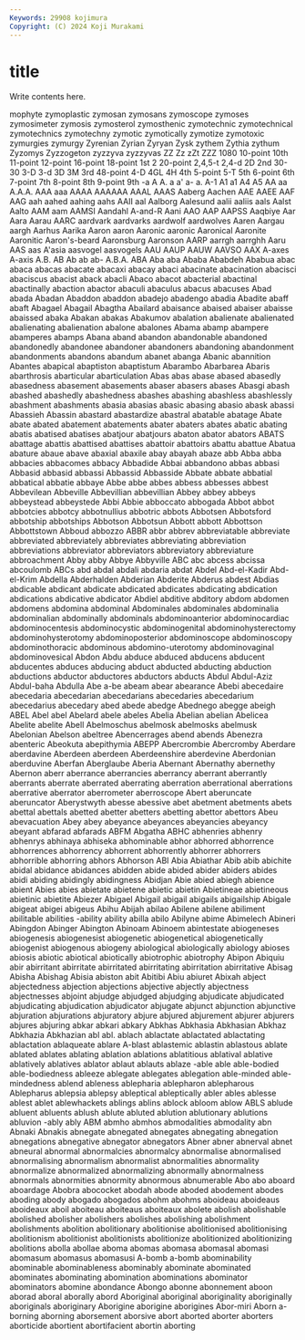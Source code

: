 ```yaml
---
Keywords: 29908 kojimura
Copyright: (C) 2024 Koji Murakami
---
```


# title

Write contents here.



mophyte
zymoplastic zymosan zymosans zymoscope zymoses zymosimeter zymosis zymosterol zymosthenic zymotechnic
zymotechnical zymotechnics zymotechny zymotic zymotically zymotize zymotoxic zymurgies zymurgy Zyrenian
Zyrian Zyryan Zysk zythem Zythia zythum Zyzomys Zyzzogeton zyzzyva zyzzyvas
ZZ Zz zZt ZZZ 1080 10-point 10th 11-point 12-point 16-point
18-point 1st 2 20-point 2,4,5-t 2,4-d 2D 2nd 30-30 3-D
3-d 3D 3M 3rd 48-point 4-D 4GL 4H 4th 5-point
5-T 5th 6-point 6th 7-point 7th 8-point 8th 9-point 9th
-a A A. a a' a- a. A-1 A1 a1
A4 A5 AA aa A.A.A. AAA aaa AAAA AAAAAA AAAL
AAAS Aaberg Aachen AAE AAEE AAF AAG aah aahed aahing
aahs AAII aal Aalborg Aalesund aalii aaliis aals Aalst Aalto
AAM aam AAMSI Aandahl A-and-R Aani AAO AAP AAPSS Aaqbiye
Aar Aara Aarau AARC aardvark aardvarks aardwolf aardwolves Aaren Aargau
aargh Aarhus Aarika Aaron aaron Aaronic aaronic Aaronical Aaronite Aaronitic
Aaron's-beard Aaronsburg Aaronson AARP aarrgh aarrghh Aaru AAS aas A'asia
aasvogel aasvogels AAU AAUP AAUW AAVSO AAX A-axes A-axis A.B.
AB Ab ab ab- A.B.A. ABA Aba aba Ababa Ababdeh
Ababua abac abaca abacas abacate abacaxi abacay abaci abacinate abacination
abacisci abaciscus abacist aback abacli Abaco abacot abacterial abactinal abactinally
abaction abactor abaculi abaculus abacus abacuses Abad abada Abadan Abaddon
abaddon abadejo abadengo abadia Abadite abaff abaft Abagael Abagail Abagtha
Abailard abaisance abaised abaiser abaisse abaissed abaka Abakan abakas Abakumov
abalation abalienate abalienated abalienating abalienation abalone abalones Abama abamp abampere
abamperes abamps Abana aband abandon abandonable abandoned abandonedly abandonee abandoner
abandoners abandoning abandonment abandonments abandons abandum abanet abanga Abanic abannition
Abantes abapical abaptiston abaptistum Abarambo Abarbarea Abaris abarthrosis abarticular abarticulation
Abas abas abase abased abasedly abasedness abasement abasements abaser abasers
abases Abasgi abash abashed abashedly abashedness abashes abashing abashless abashlessly
abashment abashments abasia abasias abasic abasing abasio abask abassi Abassieh
Abassin abastard abastardize abastral abatable abatage Abate abate abated abatement
abatements abater abaters abates abatic abating abatis abatised abatises abatjour
abatjours abaton abator abators ABATS abattage abattis abattised abattises abattoir
abattoirs abattu abattue Abatua abature abaue abave abaxial abaxile abay
abayah abaze abb Abba abba abbacies abbacomes abbacy Abbadide Abbai
abbandono abbas abbasi Abbasid abbasid abbassi Abbassid Abbasside Abbate abbate
abbatial abbatical abbatie abbaye Abbe abbe abbes abbess abbesses abbest
Abbevilean Abbeville Abbevillian abbevillian Abbey abbey abbeys abbeystead abbeystede Abbi
Abbie abboccato abbogada Abbot abbot abbotcies abbotcy abbotnullius abbotric abbots
Abbotsen Abbotsford abbotship abbotships Abbotson Abbotsun Abbott abbott Abbottson Abbottstown
Abboud abbozzo ABBR abbr abbrev abbreviatable abbreviate abbreviated abbreviately abbreviates
abbreviating abbreviation abbreviations abbreviator abbreviators abbreviatory abbreviature abbroachment Abby abby
Abbye Abbyville ABC abc abcess abcissa abcoulomb ABCs abd abdal
abdali abdaria abdat Abdel Abd-el-Kadir Abd-el-Krim Abdella Abderhalden Abderian Abderite
Abderus abdest Abdias abdicable abdicant abdicate abdicated abdicates abdicating abdication
abdications abdicative abdicator Abdiel abditive abditory abdom abdomen abdomens abdomina
abdominal Abdominales abdominales abdominalia abdominalian abdominally abdominals abdominoanterior abdominocardiac abdominocentesis
abdominocystic abdominogenital abdominohysterectomy abdominohysterotomy abdominoposterior abdominoscope abdominoscopy abdominothoracic abdominous abdomino-uterotomy
abdominovaginal abdominovesical Abdon Abdu abduce abduced abducens abducent abducentes abduces
abducing abduct abducted abducting abduction abductions abductor abductores abductors abducts
Abdul Abdul-Aziz Abdul-baha Abdulla Abe a-be abeam abear abearance Abebi
abecedaire abecedaria abecedarian abecedarians abecedaries abecedarium abecedarius abecedary abed abede
abedge Abednego abegge abeigh ABEL Abel abel Abelard abele abeles
Abelia Abelian abelian Abelicea Abelite abelite Abell Abelmoschus abelmosk abelmosks
abelmusk Abelonian Abelson abeltree Abencerrages abend abends Abenezra abenteric Abeokuta
abepithymia ABEPP Abercrombie Abercromby Aberdare aberdavine Aberdeen aberdeen Aberdeenshire aberdevine
Aberdonian aberduvine Aberfan Aberglaube Aberia Abernant Abernathy abernethy Abernon aberr
aberrance aberrancies aberrancy aberrant aberrantly aberrants aberrate aberrated aberrating aberration
aberrational aberrations aberrative aberrator aberrometer aberroscope Abert aberuncate aberuncator Aberystwyth
abesse abessive abet abetment abetments abets abettal abettals abetted abetter
abetters abetting abettor abettors Abeu abevacuation Abey abey abeyance abeyances
abeyancies abeyancy abeyant abfarad abfarads ABFM Abgatha ABHC abhenries abhenry
abhenrys abhinaya abhiseka abhominable abhor abhorred abhorrence abhorrences abhorrency abhorrent
abhorrently abhorrer abhorrers abhorrible abhorring abhors Abhorson ABI Abia Abiathar
Abib abib abichite abidal abidance abidances abidden abide abided abider
abiders abides abidi abiding abidingly abidingness Abidjan Abie abied abiegh
abience abient Abies abies abietate abietene abietic abietin Abietineae abietineous
abietinic abietite Abiezer Abigael Abigail abigail abigails abigailship Abigale abigeat
abigei abigeus Abihu Abijah abilao Abilene abilene abiliment abilitable abilities
-ability ability abilla abilo Abilyne abime Abimelech Abineri Abingdon Abinger
Abington Abinoam Abinoem abintestate abiogeneses abiogenesis abiogenesist abiogenetic abiogenetical abiogenetically
abiogenist abiogenous abiogeny abiological abiologically abiology abioses abiosis abiotic abiotical
abiotically abiotrophic abiotrophy Abipon Abiquiu abir abirritant abirritate abirritated abirritating
abirritation abirritative Abisag Abisha Abishag Abisia abiston abit Abitibi Abiu
abiuret Abixah abject abjectedness abjection abjections abjective abjectly abjectness abjectnesses
abjoint abjudge abjudged abjudging abjudicate abjudicated abjudicating abjudication abjudicator abjugate
abjunct abjunction abjunctive abjuration abjurations abjuratory abjure abjured abjurement abjurer
abjurers abjures abjuring abkar abkari abkary Abkhas Abkhasia Abkhasian Abkhaz
Abkhazia Abkhazian abl abl. ablach ablactate ablactated ablactating ablactation ablaqueate
ablare A-blast ablastemic ablastin ablastous ablate ablated ablates ablating ablation
ablations ablatitious ablatival ablative ablatively ablatives ablator ablaut ablauts ablaze
-able able able-bodied able-bodiedness ableeze ablegate ablegates ablegation able-minded able-mindedness
ablend ableness ablepharia ablepharon ablepharous Ablepharus ablepsia ablepsy ableptical ableptically
abler ables ablesse ablest ablet ablewhackets ablings ablins ablock abloom
ablow ABLS ablude abluent abluents ablush ablute abluted ablution ablutionary
ablutions abluvion -ably ably ABM abmho abmhos abmodalities abmodality abn
Abnaki Abnakis abnegate abnegated abnegates abnegating abnegation abnegations abnegative abnegator
abnegators Abner abner abnerval abnet abneural abnormal abnormalcies abnormalcy abnormalise
abnormalised abnormalising abnormalism abnormalist abnormalities abnormality abnormalize abnormalized abnormalizing abnormally
abnormalness abnormals abnormities abnormity abnormous abnumerable Abo abo aboard aboardage
Abobra abococket abodah abode aboded abodement abodes aboding abody abogado
abogados abohm abohms aboideau aboideaus aboideaux aboil aboiteau aboiteaus aboiteaux
abolete abolish abolishable abolished abolisher abolishers abolishes abolishing abolishment abolishments
abolition abolitionary abolitionise abolitionised abolitionising abolitionism abolitionist abolitionists abolitionize abolitionized
abolitionizing abolitions abolla abollae aboma abomas abomasa abomasal abomasi abomasum
abomasus abomasusi A-bomb a-bomb abominability abominable abominableness abominably abominate abominated
abominates abominating abomination abominations abominator abominators abomine abondance Abongo abonne
abonnement aboon aborad aboral aborally abord Aboriginal aboriginal aboriginality aboriginally
aboriginals aboriginary Aborigine aborigine aborigines Abor-miri Aborn a-borning aborning aborsement
aborsive abort aborted aborter aborters aborticide abortient abortifacient abortin aborting
